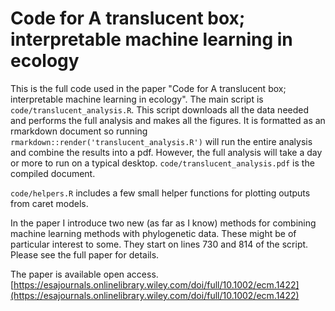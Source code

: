 # Code for A translucent box; interpretable machine learning in ecology

This is the full code used in the paper "Code for A translucent box; interpretable machine learning in ecology".
The main script is `code/translucent_analysis.R`. 
This script downloads all the data needed and performs the full analysis and makes all the figures.
It is formatted as an rmarkdown document so running `rmarkdown::render('translucent_analysis.R')` will run the entire analysis and combine the results into a pdf.
However, the full analysis will take a day or more to run on a typical desktop.
`code/translucent_analysis.pdf` is the compiled document.

`code/helpers.R` includes a few small helper functions for plotting outputs from caret models.

In the paper I introduce two new (as far as I know) methods for combining machine learning methods with phylogenetic data.
These might be of particular interest to some.
They start on lines 730 and 814 of the script.
Please see the full paper for details.

The paper is available open access. [https://esajournals.onlinelibrary.wiley.com/doi/full/10.1002/ecm.1422](https://esajournals.onlinelibrary.wiley.com/doi/full/10.1002/ecm.1422)
